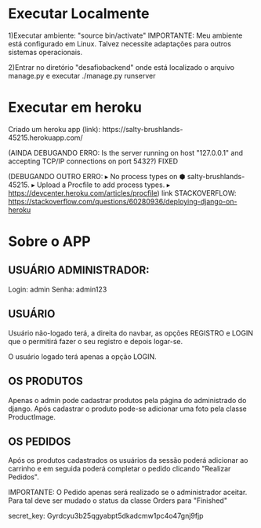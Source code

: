 <h1>Executar Localmente</h1>

1)Executar ambiente: "source bin/activate"
IMPORTANTE: Meu ambiente está configurado em Linux. Talvez necessite adaptações
para outros sistemas operacionais.

2)Entrar no diretório "desafiobackend" onde está localizado o arquivo manage.py e
executar ./manage.py runserver

<h1>Executar em heroku</h1>
Criado um heroku app (link):
https://salty-brushlands-45215.herokuapp.com/

(AINDA DEBUGANDO ERRO:
Is the server running on host "127.0.0.1" and accepting TCP/IP connections on 
port 5432?) FIXED

(DEBUGANDO OUTRO ERRO:
 ▸    No process types on ⬢ salty-brushlands-45215.
 ▸    Upload a Procfile to add process types.
 ▸    https://devcenter.heroku.com/articles/procfile)
 link STACKOVERFLOW: https://stackoverflow.com/questions/60280936/deploying-django-on-heroku


<h1>Sobre o APP</h1>
<h2>USUÁRIO ADMINISTRADOR:</h2>
Login: admin
Senha: admin123

<h2>USUÁRIO</h2>
Usuário não-logado terá, a direita do navbar, as opções REGISTRO e LOGIN que o 
permitirá fazer o seu registro e depois logar-se.

O usuário logado terá apenas a opção LOGIN.

<h2>OS PRODUTOS</h2>
Apenas o admin pode cadastrar produtos pela página do administrado do django.
Após cadastrar o produto pode-se adicionar uma foto pela classe ProductImage.

<h2>OS PEDIDOS</h2>
Após os produtos cadastrados os usuários da sessão poderá adicionar ao carrinho
e em seguida poderá completar o pedido clicando "Realizar Pedidos".

IMPORTANTE: O Pedido apenas será realizado se o administrador aceitar.
Para tal deve ser mudado o status da classe Orders para "Finished" 


secret_key: Gyrdcyu3b25qgyabpt5dkadcmw1pc4o47gnj9fjp